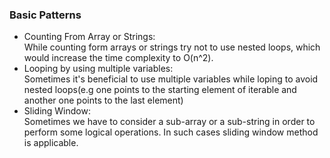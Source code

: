 ### Basic Patterns

* Counting From Array or Strings:  
While counting form arrays or strings try not to use nested loops, which would increase the time complexity to O(n^2).
* Looping by using multiple variables:  
Sometimes it's beneficial to use multiple variables while loping to avoid nested loops(e.g one points to the starting element of iterable and another one points to the last element)
* Sliding Window:  
Sometimes we have to consider a sub-array or a sub-string in order to perform some logical operations. In such cases sliding window method is applicable. 